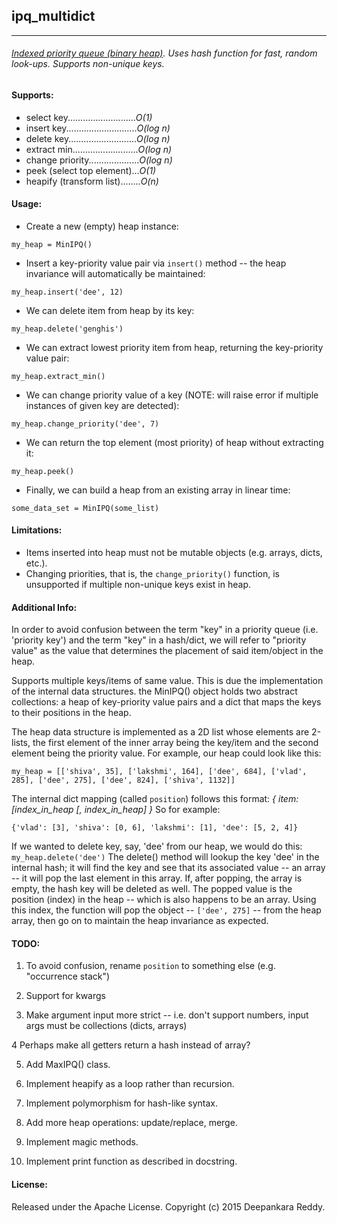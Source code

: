 ## ipq_multidict
----------------------------

###### [Indexed priority queue (binary heap)](http://algs4.cs.princeton.edu/24pq/). Uses hash function for fast, random look-ups. Supports non-unique keys.

#### Supports:
- select key..........................._O(1)_
- insert key............................_O(log n)_
- delete key..........................._O(log n)_
- extract min.........................._O(log n)_
- change priority...................._O(log n)_
- peek (select top element)..._O(1)_
- heapify (transform list)........_O(n)_

#### Usage:
- Create a new (empty) heap instance:
```
my_heap = MinIPQ()
```
- Insert a key-priority value pair via `insert()` method -- the heap
invariance will automatically be maintained:
```
my_heap.insert('dee', 12)
```
- We can delete item from heap by its key:
```
my_heap.delete('genghis')
```
- We can extract lowest priority item from heap, returning the key-priority
value pair:
```
my_heap.extract_min()
```
- We can change priority value of a key (NOTE: will raise error if multiple
instances of given key are detected):
```
my_heap.change_priority('dee', 7)
```
- We can return the top element (most priority) of heap without extracting it:
```
my_heap.peek()
```
- Finally, we can build a heap from an existing array in linear time:
```
some_data_set = MinIPQ(some_list)
```

#### Limitations:
- Items inserted into heap must not be mutable objects (e.g. arrays, dicts, etc.).
- Changing priorities, that is, the `change_priority()` function, is unsupported if multiple non-unique keys exist in heap.

#### Additional Info:
In order to avoid confusion between the term "key" in a priority queue (i.e. 'priority key') and the term "key" in a hash/dict, we will refer to "priority value" as the value that determines the placement of said item/object in the heap.

Supports multiple keys/items of same value. This is due the implementation of the internal data structures. the MinIPQ() object holds two abstract collections: a heap of key-priority value pairs and a dict that maps the keys to their positions in the heap.

The heap data structure is implemented as a 2D list whose elements are 2-lists, the first element of the inner array being the key/item and the second element being the priority value. For example, our heap could look like this:
```
my_heap = [['shiva', 35], ['lakshmi', 164], ['dee', 684], ['vlad', 285], ['dee', 275], ['dee', 824], ['shiva', 1132]]
```

The internal dict mapping (called `position`) follows this format:
_{ item: [index_in_heap [, index_in_heap] }_
So for example:
```
{'vlad': [3], 'shiva': [0, 6], 'lakshmi': [1], 'dee': [5, 2, 4]}
```

If we wanted to delete key, say, 'dee' from our heap, we would do this:
`my_heap.delete('dee')`
The delete() method will lookup the key 'dee' in the internal hash; it will find the key and see that its associated value -- an array -- it will pop the last element in this array. If, after popping, the array is empty, the hash key will be deleted as well. The popped value is the position (index) in the heap -- which is also happens to be an array. Using this index, the function will pop the object -- `['dee', 275]` -- from the heap array, then go on to maintain the heap invariance as expected.

#### TODO:
1)  To avoid confusion, rename `position` to something else (e.g. "occurrence stack")

2)  Support for kwargs

3)  Make argument input more strict -- i.e. don't support numbers, input args must be collections (dicts, arrays)
    
4   Perhaps make all getters return a hash instead of array?

5)  Add MaxIPQ() class.

6)  Implement heapify as a loop rather than recursion.

7)  Implement polymorphism for hash-like syntax.

8)  Add more heap operations: update/replace, merge.

9)  Implement magic methods.

10) Implement print function as described in docstring.

#### License:
Released under the Apache License. Copyright (c) 2015 Deepankara Reddy.
